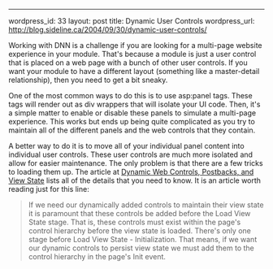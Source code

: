 --- 
wordpress_id: 33
layout: post
title: Dynamic User Controls
wordpress_url: http://blog.sideline.ca/2004/09/30/dynamic-user-controls/

Working with DNN is a challenge if you are looking for a multi-page website experience in your module.  That's because a module is just a user control that is placed on a web page with a bunch of other user controls.  If you want your module to have a different layout (something like a master-detail relationship), then you need to get a bit sneaky.

One of the most common ways to do this is to use asp:panel tags.  These tags will render out as div wrappers that will isolate your UI code.  Then, it's a simple matter to enable or disable these panels to simulate a multi-page experience.  This works but ends up being quite complicated as you try to maintain all of the different panels and the web controls that they contain.

A better way to do it is to move all of your individual panel content into individual user controls.  These user controls are much more isolated and allow for easier maintenance.  The only problem is that there are a few tricks to loading them up.  The article at [Dynamic Web Controls, Postbacks, and View State](http://aspnet.4guysfromrolla.com/articles/092904-1.aspx) lists all of the details that you need to know.  It is an article worth reading just for this line:

>If we need our dynamically added controls to maintain their view state it is paramount that these controls be added before the Load View State stage. That is, these controls must exist within the page's control hierarchy before the view state is loaded. There's only one stage before Load View State - Initialization. That means, if we want our dynamic controls to persist view state we must add them to the control hierarchy in the page's Init event.
